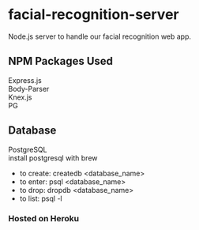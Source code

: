# facial-recognition-server
Node.js server to handle our facial recognition web app.

## NPM Packages Used
Express.js<br>
Body-Parser<br>
Knex.js<br>
PG

## Database
PostgreSQL<br>
install postgresql with brew<br>
- to create: createdb <database_name><br>
- to enter: psql <database_name><br>
- to drop: dropdb <database_name><br>
- to list: psql -l

### Hosted on Heroku

